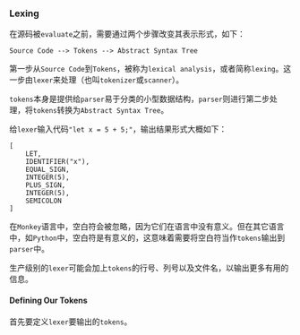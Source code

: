 ### Lexing

在源码被`evaluate`之前，需要通过两个步骤改变其表示形式，如下：

```
Source Code --> Tokens --> Abstract Syntax Tree
```

第一步从`Source Code`到`Tokens`，被称为`lexical analysis`，或者简称`lexing`。这一步由`lexer`来处理（也叫`tokenizer`或`scanner`）。

`tokens`本身是提供给`parser`易于分类的小型数据结构，`parser`则进行第二步处理，将`tokens`转换为`Abstract Syntax Tree`。

给`lexer`输入代码`"let x = 5 + 5;"`，输出结果形式大概如下：

```
[
    LET,
    IDENTIFIER("x"),
    EQUAL_SIGN,
    INTEGER(5),
    PLUS_SIGN,
    INTEGER(5),
    SEMICOLON
]
```

在`Monkey`语言中，空白符会被忽略，因为它们在语言中没有意义。但在其它语言中，如`Python`中，空白符是有意义的，这意味着需要将空白符当作`tokens`输出到`parser`中。

生产级别的`lexer`可能会加上`tokens`的行号、列号以及文件名，以输出更多有用的信息。

#### Defining Our Tokens

首先要定义`lexer`要输出的`tokens`。